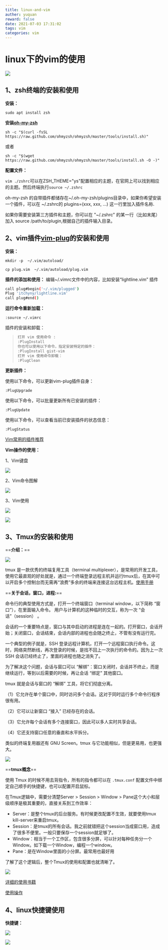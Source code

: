 ```yaml
---
title: linux-and-vim
auther: yuquan
reward: false
date: 2021-07-03 17:31:02
tags: vim
categories: vim
---
```


# linux下的vim的使用

![](https://gitee.com/xu-yuquan/picture-markdown/raw/master/tmux.png)



<!--more-->

## 1、zsh终端的安装和使用

**安装：**

`sudo apt install zsh`

**安装[oh-my-zsh](https://ohmyz.sh/)**

`sh -c "$(curl -fsSL https://raw.github.com/ohmyzsh/ohmyzsh/master/tools/install.sh)"`

或者

`sh -c "$(wget https://raw.github.com/ohmyzsh/ohmyzsh/master/tools/install.sh -O -)"`

**配置文件：**

`vim ./zshrc`可以在ZSH_THEME="ys"配置相应的主题，在官网上可以找到相应的主题。然后终端执行`source ~/.zshrc`

oh-my-zsh 的自带插件都储存在~/.oh-my-zsh/plugins目录中，如果你希望安装一个插件，可以在 ~/.zshrc的 plugins=(xxx, xxx, ...) 这一行里加入插件名称.

如果你需要安装第三方插件和主题，你可以在 "~/.zshrc" 的某一行（比如末尾）加入 source /path/to/plugin,根据自己的插件输入目录。

## 2、vim插件[vim-plug](https://github.com/junegunn/vim-plug)的安装和使用

**安装：**

`mkdir -p  ~/.vim/autoload/`

`cp plug.vim  ~/.vim/autoload/plug.vim`

**插件的添加和使用：**
编辑~/.vimrc文件中的内容，比如安装“lightline.vim” 插件

```bash
call plug#begin('~/.vim/plugged')
Plug 'itchyny/lightline.vim'
call plug#end()
```

**运行命令重新加载：**

`:source ~/.vimrc`

插件的安装和卸载：

> ```bash
> 打开 vim 使用命令 :
> :PlugInstall
> 你也可以使用以下命令，指定安装特定的插件：
> :PlugInstall gist-vim 
> 打开 vim 使用命令卸载：
> :PlugClean
> ```

**更新插件：**

使用以下命令，可以更新vim-plug插件自身：

`:PlugUpgrade`

使用以下命令，可以批量更新所有已安装的插件：

`:PlugUpdate`

使用以下命令，可以查看当前已安装插件的状态信息：

`:PlugStatus`

[Vim常用的插件推荐](https://zhuanlan.zhihu.com/p/84954261)

**Vim操作的使用：**

1、Vim键盘

![](https://gitee.com/xu-yuquan/picture-markdown/raw/master/vi-vim-cheat-sheet-sch.gif)

2、Vim命令图解

![](https://gitee.com/xu-yuquan/picture-markdown/raw/master/vim-cheat-sheet-full.png)

3、Vim使用

![](https://gitee.com/xu-yuquan/picture-markdown/raw/master/vim-cheat-sheet-cn.png)

![](https://gitee.com/xu-yuquan/picture-markdown/raw/master/vim_cheat_sheet_for_programmers_screen.png)

## 3、Tmux的安装和使用

==**介绍：**==

![](https://gitee.com/xu-yuquan/picture-markdown/raw/master/tmux.png)

tmux 是一款优秀的终端复用工具（terminal multiplexer），是常用的开发工具，使用它最直观的好处就是，通过一个终端登录远程主机并运行tmux后，在其中可以开启多个控制台而无需再“浪费”多余的终端来连接这台远程主机。[使用手册](http://louiszhai.github.io/2017/09/30/tmux/#%E5%9F%BA%E6%9C%AC%E6%A6%82%E5%BF%B5)

==**关于会话，窗口，进程:**==

命令行的典型使用方式是，打开一个终端窗口（terminal window，以下简称 “窗口”），在里面输入命令。 用户与计算机的这种临时的交互，称为一次 “会话”（session） 。

会话的一个重要特点是，窗口与其中启动的进程是连在一起的。打开窗口，会话开始；关闭窗口，会话结束，会话内部的进程也会随之终止，不管有没有运行完。

一个典型的例子就是，SSH 登录远程计算机，打开一个远程窗口执行命令。这时，网络突然断线，再次登录的时候，是找不回上一次执行的命令的。因为上一次 SSH 会话已经终止了，里面的进程也随之消失了。

为了解决这个问题，会话与窗口可以 “解绑”：窗口关闭时，会话并不终止，而是继续运行，等到以后需要的时候，再让会话 “绑定” 其他窗口。

tmux 就是会话与窗口的 “解绑” 工具，将它们彻底分离。

（1）它允许在单个窗口中，同时访问多个会话。这对于同时运行多个命令行程序很有用。

（2）它可以让新窗口 “接入” 已经存在的会话。

（3）它允许每个会话有多个连接窗口，因此可以多人实时共享会话。

（4）它还支持窗口任意的垂直和水平拆分。

类似的终端复用器还有 GNU Screen。tmux 与它功能相似，但是更易用，也更强大。

![](https://gitee.com/xu-yuquan/picture-markdown/raw/master/tmux-1.png)

==**tmux概念**==

使用 Tmux 的时候不用去背指令，所有的指令都可以在 `.tmux.conf` 配置文件中绑定自己顺手的快捷键，也可以配置开启鼠标。

在Tmux逻辑中，需要分清楚Server > Session > Window > Pane这个大小和层级顺序是极其重要的，直接关系到工作效率：

- Server：是整个tmux的后台服务。有时候更改配置不生效，就要使用tmux kill-server来重启tmux。
- Session：是tmux的所有会话。我之前就错把这个session当成窗口用，造成了很多不便里。一般只要保存一个session就足够了。
- Window：相当于一个工作区，包含很多分屏，可以针对每种任务分一个Window。如下载一个Window，编程一个window。
- Pane：是在Window里面的小分屏。最常用也最好用

了解了这个逻辑后，整个Tmux的使用和配置也就清晰了。

![](https://gitee.com/xu-yuquan/picture-markdown/raw/master/tmux1.png)

[详细的使用书籍](https://pityonline.gitbooks.io/tmux-productive-mouse-free-development_zh/content/index.html)

[使用操作](https://www.freeaihub.com/article/tmux.html)


## 4、linux快捷键使用

**快捷键：**

![](https://gitee.com/xu-yuquan/picture-markdown/raw/master/linux_common_commands2.jpg)

![](https://gitee.com/xu-yuquan/picture-markdown/raw/master/Linux-Command-Line-Guide.png)
